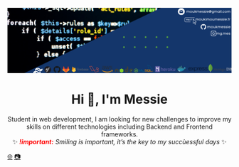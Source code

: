 ![Bannière](https://github.com/moukmessie/moukmessie/blob/main/mybackprofil.png)

<h1 align="center">Hi 👋, I'm Messie</h1>
<p align= "center">
  Student in web development, I am looking for new challenges to improve my skills on different technologies including Backend and Frontend frameworks.
  <br>✨<i> <b style="color:red">!important:</b> Smiling is important, it’s the key to my succùessful days </i>✨ 
</p>


<!--Here are some ideas to get you started:

- 🔭 I’m currently working on ...
- 🌱 I’m currently learning ...
- 👯 I’m looking to collaborate on ...
- 🤔 I’m looking for help with ...
- 💬 Ask me about ...
- 📫 How to reach me: ...
- 😄 Pronouns: ...
- ⚡ Fun fact: ...-->

[:globe_with_meridians:](https://moukimou-website.herokuapp.com/)  [:camera:](https://moukimou-website.herokuapp.com/) 


